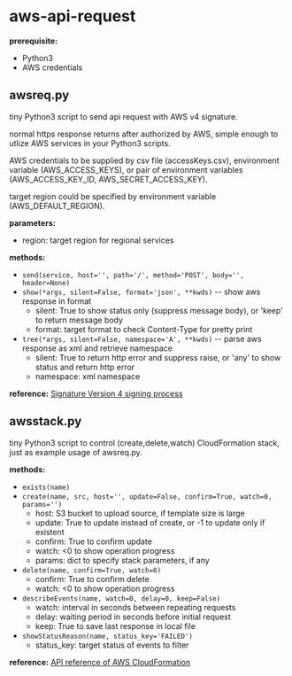 # aws-api-request

**prerequisite:**
- Python3
- AWS credentials

## awsreq.py
tiny Python3 script to send api request with AWS v4 signature.

normal https response returns after authorized by AWS,
simple enough to utlize AWS services in your Python3 scripts.

AWS credentials to be supplied by csv file (accessKeys.csv), environment variable (AWS_ACCESS_KEYS),
or pair of environment variables (AWS_ACCESS_KEY_ID, AWS_SECRET_ACCESS_KEY).

target region could be specified by environment variable (AWS_DEFAULT_REGION).

**parameters:**
- region: target region for regional services

**methods:**
- `send(service, host='', path='/', method='POST', body='', header=None)`
- `show(*args, silent=False, format='json', **kwds)`
  -- show aws response in format
  * silent: True to show status only (suppress message body), or 'keep' to return message body
  * format: target format to check Content-Type for pretty print
- `tree(*args, silent=False, namespace='A', **kwds)`
  -- parse aws response as xml and retrieve namespace
  * silent: True to return http error and suppress raise, or 'any' to show status and return http error
  * namespace: xml namespace

**reference:**
  [Signature Version 4 signing process](https://docs.aws.amazon.com/general/latest/gr/signature-version-4.html)

## awsstack.py
tiny Python3 script to control (create,delete,watch) CloudFormation stack,
just as example usage of awsreq.py.

**methods:**
- `exists(name)`
- `create(name, src, host='', update=False, confirm=True, watch=0, params='')`
  * host: S3 bucket to upload source, if template size is large
  * update: True to update instead of create, or -1 to update only if existent
  * confirm: True to confirm update
  * watch: <0 to show operation progress
  * params: dict to specify stack parameters, if any
- `delete(name, confirm=True, watch=0)`
  * confirm: True to confirm delete
  * watch: <0 to show operation progress
- `describeEvents(name, watch=0, delay=0, keep=False)`
  * watch: interval in seconds between repeating requests
  * delay: waiting period in seconds before initial request
  * keep: True to save last response in local file
- `showStatusReason(name, status_key='FAILED')`
  * status_key: target status of events to filter

**reference:**
  [API reference of AWS CloudFormation](https://docs.aws.amazon.com/AWSCloudFormation/latest/APIReference/Welcome.html)
